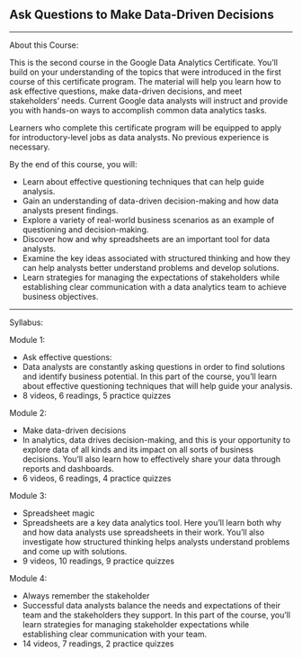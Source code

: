## Ask Questions to Make Data-Driven Decisions

----------


About this Course:

This is the second course in the Google Data Analytics Certificate. You’ll build on your understanding of the topics that were introduced in the first course of this certificate program. The material will help you learn how to ask effective questions, make data-driven decisions, and meet stakeholders’ needs. Current Google data analysts will instruct and provide you with hands-on ways to accomplish common data analytics tasks.

Learners who complete this certificate program will be equipped to apply for introductory-level jobs as data analysts. No previous experience is necessary.

By the end of this course, you will:
- Learn about effective questioning techniques that can help guide analysis. 
- Gain an understanding of data-driven decision-making and how data analysts present findings.
- Explore a variety of real-world business scenarios as an example of questioning and decision-making.
- Discover how and why spreadsheets are an important tool for data analysts.
- Examine the key ideas associated with structured thinking and how they can help analysts better understand problems and develop solutions.
- Learn strategies for managing the expectations of stakeholders while establishing clear communication with a data analytics team to achieve business objectives.

--------

Syllabus:


Module 1:
- Ask effective questions:
- Data analysts are constantly asking questions in order to find solutions and identify business potential. In this part of the course, you’ll learn about effective questioning techniques that will help guide your analysis.
- 8 videos, 6 readings, 5 practice quizzes


Module 2:
- Make data-driven decisions
- In analytics, data drives decision-making, and this is your opportunity to explore data of all kinds and its impact on all sorts of business decisions. You’ll also learn how to effectively share your data through reports and dashboards.
- 6 videos, 6 readings, 4 practice quizzes


Module 3:
- Spreadsheet magic
- Spreadsheets are a key data analytics tool. Here you’ll learn both why and how data analysts use spreadsheets in their work. You’ll also investigate how structured thinking helps analysts understand problems and come up with solutions.
- 9 videos, 10 readings, 9 practice quizzes


Module 4:
- Always remember the stakeholder
- Successful data analysts balance the needs and expectations of their team and the stakeholders they support. In this part of the course, you’ll learn strategies for managing stakeholder expectations while establishing clear communication with your team.
- 14 videos, 7 readings, 2 practice quizzes
